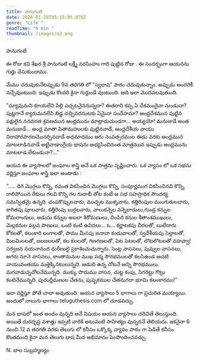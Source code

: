 ```yaml
---
title: పానుగంటి
date: 2024-01-28T05:15:05.076Z
genre: "Life "
readTime: "5 min "
thumbnail: /images/a2.png
---
```

పానుగంటి 

ఈ రోజు కవి శేఖర శ్రీ పానుగంటి లక్ష్మీ నరసింహం గారి పుట్టిన రోజు . ఈ సందర్భంగా ఆయనను గుర్తు చేసుకుందాము. 

మేము చదువుకునేటప్పుడు  9వ తరగతి లో "స్వభాష" పాఠం చదువుకున్నాం. అప్పుడు అందరికీ నచ్చేవుంటుంది. ఇప్పుడు కొందరి కైనా గుర్తుండే వుంటుంది.  అది ఇలా మొదవలవుతుంది. 

"మ్యావుమని కూయలేని పిల్లి ఎచ్చటనైననున్నదా? ఈతరాని కప్ప ఏ దేశమందైనా నుండునా? పుట్టగానే క్యారుమనలేని బిడ్డ చచ్చినదనుటకు ఏమైనా సందేహమా? ఆంధ్రదేశమున పుట్టిన పక్షులైన ననవరత  శ్రవణమున ఆంధ్రమును మాట్లాడుచుండగా... అయ్యయో! మనుజుడే అంత మనుజుడే... ఆంధ్ర మాతా పితామహులకు పుట్టినవాడే, ఆంధ్రదేశీయ వాయు నిరాహారపారణమొనర్చినవాడే అధమాధమం ఆరు సంవత్సరముల ఈడు వరకు ఆంధ్రమున మాటలాడినవాడే అట్టివాడాంగ్లేయ భాషను అభ్యసించినంత మాత్రమున ఇప్పుడు ఆంధ్రమును మాటలాడ లేకుండునా?..."

ఆయన ఈ వ్యాసాలలో జంఘాల శాస్త్రి అనే ఒక పాత్రను   సృష్టించారు. ఒక వ్యాసం లో  ఒక సభను వర్ణిస్తూ  జంఘాల శాస్త్రి ఇలా అంటాడు : 

“..... దిగి మొగ్గలు కొన్ని, రవంత వికసించిన మొగ్గలు కొన్ని, సంపూర్ణముగ వికసించినవి కొన్ని, రాలిపోయిన రేకులు గలవి కొన్ని గల గులాబీ తోట కంటే ఆ సభ సహస్రాధిక సౌందర్య సమన్వితమై ఉన్నది. చంపకొప్పులవారు, ముచ్చట ముళ్ళవారు, కత్తిరింపుల ముంగురులవారు, కాగితపు పూలవారు, కత్తిరింపు బుర్రలవారు, వాలుకన్నెల వన్నెలాడులు,గుండ్ర కన్నుల కోమలాంగులు, అడుసు కన్నుల అబలా శిరోమణులు, చింపిరి కనుల శీతాంశముఖులు, మెల్లకనుల పల్లవ పాణులు, ఒంటి కంటి ఉవిదలు... ఓ... కర్ణాటకపు చీరలతో, బుటేదారు కోకలతో, కలంకారి లంగాలతో, పాము మీసపు జనానా కండువాలతో, స్వదేశీయపు సెల్లాలతో, మిలమిలలతో, జలజలలతో, కల కలలతో, గణగణలతో, పెట పెటలతో, లొటలొటలతో వహవ్వా! సర్వజన నయనానంద ధురీణులై ప్రకాశించుచున్నారు. సెంట్ల వాసనలు, పువ్వుల వాసనలు, అగరు నూనె వాసనలు, కాంతామనుల ముఖ పద్మ సౌరభములతో కలసిఉండ అచటి వాయువంతయు మత్తెక్కినటులున్నది. ఆడుది ఉన్న చోటనే అన్ని సౌరభములు. మగవాడున్నచోటనేమున్నది. ముక్కు పొడుము వాసన, చుట్ట కంపు, సిగరెట్టు గొట్రు కంటెనేమున్నది. పురంధ్రీమణుల చేతను, పుష్పకముల చేతనుగదా భూమి కలంకారము!”

ఇలా వర్ణిస్తూ పోతే చాలా అవుతుంది. ఆయన వ్యాసాలు 5 భాగాలు గా ప్రచురిత మయ్యాయి. అందులో నాలుగు భాగాలు teluguthesis.com లో చూడవచ్చు.  

మన భాషలో ఇంత అందం వున్నది అనే విషయం ఆయన వ్యాసాలు చదివితే తెలుస్తుంది. అయితే దురదృస్ట వశాత్తు ఇప్పటి వారికి అటువంటి సాహిత్యం వున్నదనే తెలియదు. ఇకనైనా 6 నుంచి 12 వ తరగతి వరకు తెలుగు లో కనీసం ఒక్కొక్క వ్యాసం పాఠం గా పెడితే కనీసం కొంతమంది కైనా మన తెలుగు భాష  మీద అభిమానం పెంపొందించవచ్చు. 

N. బాల సుబ్రహ్మణ్యం